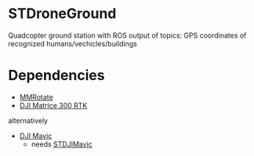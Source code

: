 # STDroneGround
Quadcopter ground station with ROS output of topics: GPS coordinates of recognized humans/vechicles/buildings


# Dependencies

  - [MMRotate](https://github.com/open-mmlab/mmrotate)
  - [DJI Matrice 300 RTK](https://www.dslrpros.com/matrice300h20lenskit.html?gclid=Cj0KCQjwma6TBhDIARIsAOKuANzytUhlcnuVOr9H0qoXntZRfJYl6P_PLL3eyFiehKpVPrH0rCMniL8aAl7tEALw_wcB)

alternatively

  - [DJI Mavic]() 
    -  needs [STDJIMavic](https://github.com/StandartTemplateConstruct/STDJIMavic)
